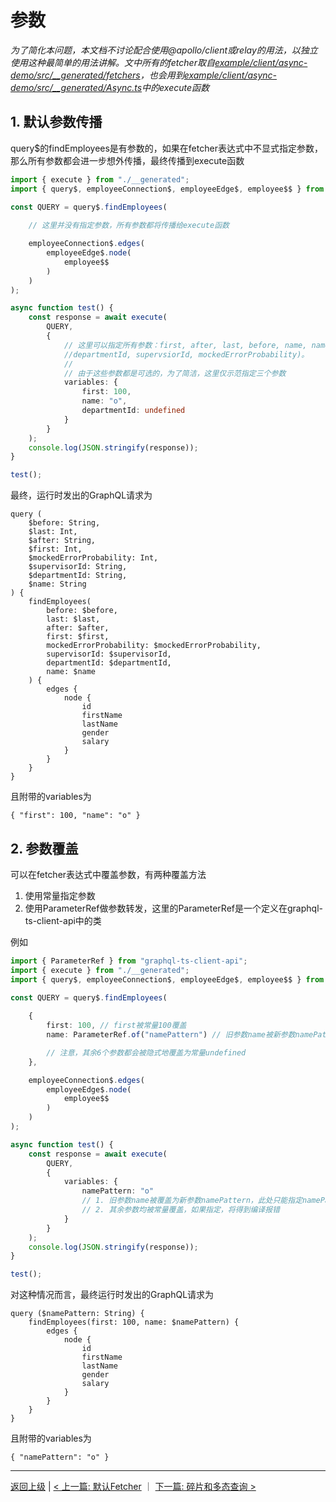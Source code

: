 # 参数

*为了简化本问题，本文档不讨论配合使用@apollo/client或relay的用法，以独立使用这种最简单的用法讲解。文中所有的fetcher取自[example/client/async-demo/src/__generated/fetchers](example/client/async-demo/src/__generated/fetchers)，也会用到[example/client/async-demo/src/__generated/Async.ts](example/client/async-demo/src/__generated/Async.ts)中的execute函数*

## 1. 默认参数传播

query$的findEmployees是有参数的，如果在fetcher表达式中不显式指定参数，那么所有参数都会进一步想外传播，最终传播到execute函数

```ts
import { execute } from "./__generated";
import { query$, employeeConnection$, employeeEdge$, employee$$ } from "./__generated/fetchers";

const QUERY = query$.findEmployees(
    
    // 这里并没有指定参数，所有参数都将传播给execute函数

    employeeConnection$.edges(
        employeeEdge$.node(
            employee$$
        )
    )
);

async function test() {
    const response = await execute(
        QUERY, 
        {
            // 这里可以指定所有参数：first, after, last, before, name, name, 
            //departmentId, supervsiorId, mockedErrorProbability)。
            //
            // 由于这些参数都是可选的，为了简洁，这里仅示范指定三个参数
            variables: {
                first: 100,
                name: "o",
                departmentId: undefined
            }
        }
    );
    console.log(JSON.stringify(response));
}

test();

``` 
最终，运行时发出的GraphQL请求为
```
query (
    $before: String, 
    $last: Int, 
    $after: String, 
    $first: Int, 
    $mockedErrorProbability: Int, 
    $supervisorId: String, 
    $departmentId: String, 
    $name: String
) {
    findEmployees(
        before: $before, 
        last: $last, 
        after: $after, 
        first: $first, 
        mockedErrorProbability: $mockedErrorProbability, 
        supervisorId: $supervisorId, 
        departmentId: $departmentId, 
        name: $name
    ) {
        edges {
            node {
                id
                firstName
                lastName
                gender
                salary
            }
        }
    }
}
```
且附带的variables为
```
{ "first": 100, "name": "o" }
```

## 2. 参数覆盖

可以在fetcher表达式中覆盖参数，有两种覆盖方法
1. 使用常量指定参数
2. 使用ParameterRef做参数转发，这里的ParameterRef是一个定义在graphql-ts-client-api中的类

例如

```ts
import { ParameterRef } from "graphql-ts-client-api";
import { execute } from "./__generated";
import { query$, employeeConnection$, employeeEdge$, employee$$ } from "./__generated/fetchers";

const QUERY = query$.findEmployees(
    
    {
        first: 100, // first被常量100覆盖
        name: ParameterRef.of("namePattern") // 旧参数name被新参数namePattern覆盖

        // 注意，其余6个参数都会被隐式地覆盖为常量undefined
    },

    employeeConnection$.edges(
        employeeEdge$.node(
            employee$$
        )
    )
);

async function test() {
    const response = await execute(
        QUERY, 
        {
            variables: {
                namePattern: "o"
                // 1. 旧参数name被覆盖为新参数namePattern，此处只能指定namePattern；如果指定name，将得到编译报错
                // 2. 其余参数均被常量覆盖，如果指定，将得到编译报错
            }
        }
    );
    console.log(JSON.stringify(response));
}

test();

```
对这种情况而言，最终运行时发出的GraphQL请求为
```
query ($namePattern: String) {
    findEmployees(first: 100, name: $namePattern) {
        edges {
            node {
                id
                firstName
                lastName
                gender
                salary
            }
        }
    }
}
```
且附带的variables为
```
{ "namePattern": "o" }
```

----------------------
[返回上级](./README_zh_CN.md) | [< 上一篇: 默认Fetcher](./default-fetcher_zh_CN.md) ｜ [下一篇: 碎片和多态查询 >](./fragment_zh_CN.md)

